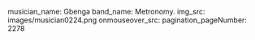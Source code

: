 musician_name: Gbenga
band_name: Metronomy.
img_src: images/musician0224.png
onmouseover_src: 
pagination_pageNumber: 2278